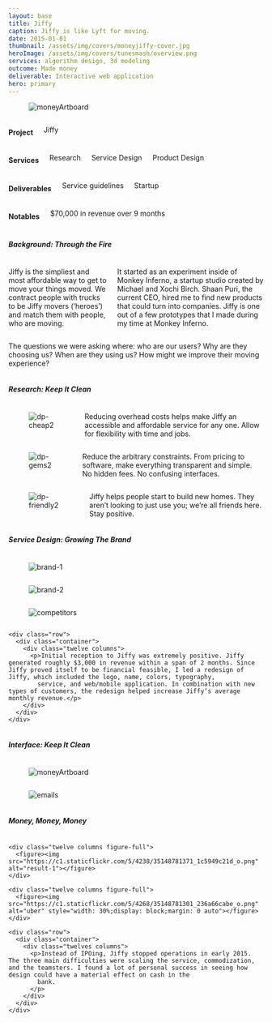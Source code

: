 ```yaml
---
layout: base
title: Jiffy
caption: Jiffy is like Lyft for moving.
date: 2015-01-01
thumbnail: /assets/img/covers/moneyjiffy-cover.jpg
heroImage: /assets/img/covers/tunesmash/overview.png
services: algorithm design, 3d modeling
outcome: Made money
deliverable: Interactive web application
hero: primary
---
```


<div class="project-header">
  <figure>
    <img src="https://c1.staticflickr.com/5/4242/35148778251_6264b7c6c6_o.png" alt="moneyArtboard">
  </figure>
</div>

<div class="row">
  <div class="container flex-nowrap">
    <div class="columns three overview-project">
      <h4>Project</h4>
      <p>Jiffy</p>
    </div>
    <div class="columns three overview-services">
      <h4>Services</h4>
      <p>Research</p>
      <p>Service Design</p>
      <p>Product Design</p>
    </div>
    <div class="columns three overview-deliverables">
      <h4>Deliverables</h4>
      <p>Service guidelines</p>
      <p>Startup</p>
    </div>
    <div class="columns three overview-notables">
      <h4>Notables</h4>
      <p>$70,000 in revenue over 9 months</p>
    </div>
  </div>
</div>

<div class="row" id="background">
  <div class="container flex-wrap">
    <div class="twelve columns title">
      <h5>Background: Through the Fire</h5>
      <span class="divider"></span>
    </div>
    <div class="row">
      <div class="container">
        <div class="six columns">
          <p>Jiffy is the simpliest and most affordable way to get to move your things moved. We contract people with trucks to be Jiffy movers (‘heroes’) and match them with people, who are moving. </p>
          <p>It started as an experiment inside of Monkey Inferno, a startup studio created by Michael and Xochi Birch. Shaan Puri, the current CEO, hired me to find new products that could turn into companies. Jiffy is one out of a few prototypes that I made
            during my time at Monkey Inferno.</p>
        </div>
        <div class="six columns">
          <p>The questions we were asking where: who are our users? Why are they choosing us? When are they using us? How might we improve their moving experience?</p>
        </div>
      </div>
    </div>
  </div>
</div>

<div class="row" id="research">
  <div class="container flex-wrap">
    <div class="twelve columns title">
      <h5>Research: Keep It Clean</h5>
      <span class="divider"></span>
    </div>
    <div class="row">
      <div class="container">
        <div class="four columns">
          <figure><img src="https://c1.staticflickr.com/5/4222/34435323144_41f45b6bbe_o.png" alt="dp-cheap2"></figure>
          <p>Reducing overhead costs helps make Jiffy an accessible and affordable service for any one. Allow for flexibility with time and jobs.</p>
        </div>
        <div class="four columns">
          <figure><img src="https://c1.staticflickr.com/5/4242/34435322994_065fdb1d97_o.png" alt="dp-gems2"></figure>
          <p>Reduce the arbitrary constraints. From pricing to software, make everything transparent and simple. No hidden fees. No confusing interfaces.</p>
        </div>
        <div class="four columns">
          <figure><img src="https://c1.staticflickr.com/5/4245/35112617792_328af6c31e_o.png" alt="dp-friendly2"></figure>
          <p>Jiffy helps people start to build new homes. They aren’t looking to just use you; we’re all friends here. Stay positive.</p>
        </div>
      </div>
    </div>
  </div>
</div>

<div class="row" id="ux">
  <div class="container flex-wrap">
    <div class="twelve columns title">
      <h5>Service Design: Growing The Brand</h5>
      <span class="divider"></span>
    </div>
    <div class="twelve columns figure-full">
      <figure><img src="https://c1.staticflickr.com/5/4229/35148779951_5f7a8dc7c4_o.png" alt="brand-1"></figure>
    </div>
    <div class="twelve columns figure-full">
      <figure><img src="https://c1.staticflickr.com/5/4254/35148778911_b23c5a23a8_o.png" alt="brand-2"></figure>
    </div>
    <div class="twelve columns figure-full">
      <figure><img src="https://c1.staticflickr.com/5/4269/35112760922_909d61fee6_o.jpg" alt="competitors"></figure>
    </div>

    <div class="row">
      <div class="container">
        <div class="twelve columns">
          <p>Initial reception to Jiffy was extremely positive. Jiffy generated roughly $3,000 in revenue within a span of 2 months. Since Jiffy proved itself to be financial feasible, I led a redesign of Jiffy, which included the logo, name, colors, typography,
            service, and web/mobile application. In combination with new types of customers, the redesign helped increase Jiffy’s average monthly revenue.</p>
        </div>
      </div>
    </div>

  </div>
</div>

<div class="row" id="interface">
  <div class="container flex-wrap">
    <div class="twelve columns title">
      <h5>Interface: Keep It Clean</h5>
      <span class="divider"></span>
    </div>
    <div class="twelve columns figure-full">
      <figure><img src="https://c1.staticflickr.com/5/4216/35149340151_b809220380_o.png" alt="moneyArtboard"></figure>
    </div>
    <div class="twelve columns figure-full">
      <figure><img src="https://c1.staticflickr.com/5/4242/35148781901_d685d7cb84_o.png" alt="emails"></figure>
    </div>
  </div>
</div>

<div class="row" id="results">
  <div class="container flex-wrap">
    <div class="twelve columns title">
      <h5>Money, Money, Money</h5>
      <span class="divider"></span>
    </div>

    <div class="twelve columns figure-full">
      <figure><img src="https://c1.staticflickr.com/5/4238/35148781371_1c5949c21d_o.png" alt="result-1"></figure>
    </div>

    <div class="twelve columns figure-full">
      <figure><img src="https://c1.staticflickr.com/5/4268/35148781301_236a66cabe_o.png" alt="uber" style="width: 30%;display: block;margin: 0 auto"></figure>
    </div>

    <div class="row">
      <div class="container">
        <div class="twelves columns">
          <p>Instead of IPOing, Jiffy stopped operations in early 2015. The three main difficulties were scaling the service, commodization, and the teamsters. I found a lot of personal success in seeing how design could have a material effect on cash in the
            bank.
          </p>
        </div>
      </div>
    </div>

  </div>
</div>
